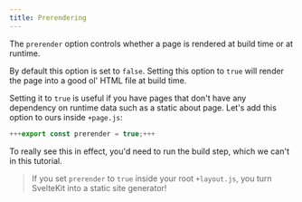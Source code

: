 ```yaml
---
title: Prerendering
---
```


The `prerender` option controls whether a page is rendered at build time or at runtime.

By default this option is set to `false`. Setting this option to `true` will render the page into a good ol' HTML file at build time.

Setting it to `true` is useful if you have pages that don't have any dependency on runtime data such as a static about page. Let's add this option to ours inside `+page.js`:

```js
+++export const prerender = true;+++
```

To really see this in effect, you'd need to run the build step, which we can't in this tutorial.

> If you set `prerender` to `true` inside your root `+layout.js`, you turn SvelteKit into a static site generator!
